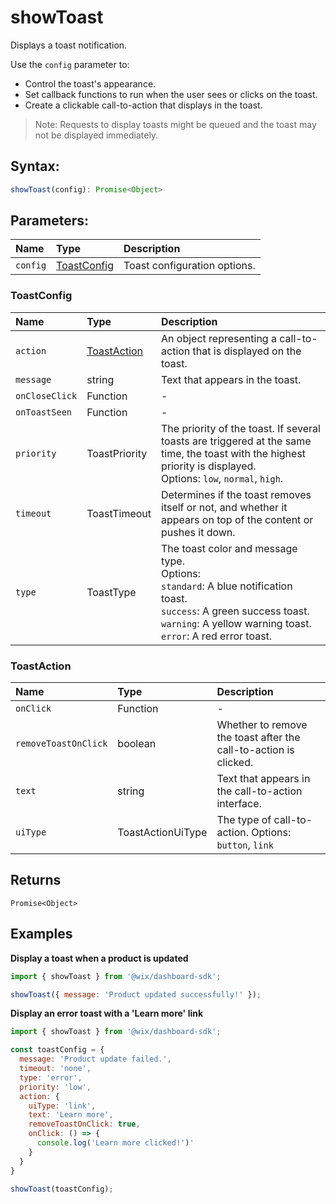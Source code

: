 # showToast

Displays a toast notification. 

Use the `config` parameter to:
* Control the toast's appearance.
* Set callback functions to run when the user sees or clicks on the toast.
* Create a clickable call-to-action that displays in the toast.

>Note: Requests to display toasts might be queued and the toast may not be displayed immediately.

## Syntax:
```js
showToast(config): Promise<Object>
```

## Parameters:

| Name | Type | Description |
| :------ | :------ | :------ |
| `config` | [ToastConfig](#toastconfig) | Toast configuration options. |

### ToastConfig

| Name | Type | Description |
| :------ | :------ | :------ |
| `action` | [ToastAction](#toastaction) | An object representing a call-to-action that is displayed on the toast. |
| `message` | string | Text that appears in the toast. |
| `onCloseClick` | Function | - |
| `onToastSeen` | Function | - |
| `priority` | ToastPriority | The priority of the toast. If several toasts are triggered at the same time, the toast with the highest priority is displayed. </br>Options: `low`, `normal`, `high`. |
| `timeout` | ToastTimeout | Determines if the toast removes itself or not, and whether it appears on top of the content or pushes it down. |
| `type` | ToastType | The toast color and message type. </br>Options: </br>`standard`: A blue notification toast. </br>`success`: A green success toast. </br>`warning`: A yellow warning toast. </br>`error`: A red error toast. |

### ToastAction

| Name | Type | Description |
| :------ | :------ | :------ |
| `onClick` | Function | - |
| `removeToastOnClick` | boolean | Whether to remove the toast after the call-to-action is clicked. |
| `text` | string | Text that appears in the call-to-action interface. |
| `uiType` | ToastActionUiType | The type of call-to-action. Options: `button`, `link` |

## Returns
```
Promise<Object>
```

## Examples

**Display a toast when a product is updated**

```js
import { showToast } from '@wix/dashboard-sdk';

showToast({ message: 'Product updated successfully!' });
```

**Display an error toast with a 'Learn more' link**

```js
import { showToast } from '@wix/dashboard-sdk';

const toastConfig = {
  message: 'Product update failed.',
  timeout: 'none',
  type: 'error',
  priority: 'low',
  action: {
    uiType: 'link',
    text: 'Learn more',
    removeToastOnClick: true,
    onClick: () => {
      console.log('Learn more clicked!')'
    }
  }
}

showToast(toastConfig);
```